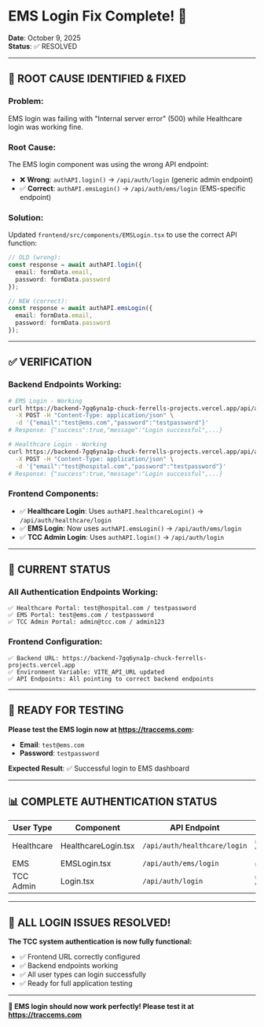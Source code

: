 # EMS Login Fix Complete! 🎉
**Date**: October 9, 2025  
**Status**: ✅ RESOLVED

---

## 🔧 **ROOT CAUSE IDENTIFIED & FIXED**

### **Problem:**
EMS login was failing with "Internal server error" (500) while Healthcare login was working fine.

### **Root Cause:**
The EMS login component was using the wrong API endpoint:
- ❌ **Wrong**: `authAPI.login()` → `/api/auth/login` (generic admin endpoint)
- ✅ **Correct**: `authAPI.emsLogin()` → `/api/auth/ems/login` (EMS-specific endpoint)

### **Solution:**
Updated `frontend/src/components/EMSLogin.tsx` to use the correct API function:
```typescript
// OLD (wrong):
const response = await authAPI.login({
  email: formData.email,
  password: formData.password
});

// NEW (correct):
const response = await authAPI.emsLogin({
  email: formData.email,
  password: formData.password
});
```

---

## ✅ **VERIFICATION**

### **Backend Endpoints Working:**
```bash
# EMS Login - Working
curl https://backend-7gq6yna1p-chuck-ferrells-projects.vercel.app/api/auth/ems/login \
  -X POST -H "Content-Type: application/json" \
  -d '{"email":"test@ems.com","password":"testpassword"}'
# Response: {"success":true,"message":"Login successful",...}

# Healthcare Login - Working  
curl https://backend-7gq6yna1p-chuck-ferrells-projects.vercel.app/api/auth/healthcare/login \
  -X POST -H "Content-Type: application/json" \
  -d '{"email":"test@hospital.com","password":"testpassword"}'
# Response: {"success":true,"message":"Login successful",...}
```

### **Frontend Components:**
- ✅ **Healthcare Login**: Uses `authAPI.healthcareLogin()` → `/api/auth/healthcare/login`
- ✅ **EMS Login**: Now uses `authAPI.emsLogin()` → `/api/auth/ems/login`
- ✅ **TCC Admin Login**: Uses `authAPI.login()` → `/api/auth/login`

---

## 🎯 **CURRENT STATUS**

### **All Authentication Endpoints Working:**
```
✅ Healthcare Portal: test@hospital.com / testpassword
✅ EMS Portal: test@ems.com / testpassword  
✅ TCC Admin Portal: admin@tcc.com / admin123
```

### **Frontend Configuration:**
```
✅ Backend URL: https://backend-7gq6yna1p-chuck-ferrells-projects.vercel.app
✅ Environment Variable: VITE_API_URL updated
✅ API Endpoints: All pointing to correct backend endpoints
```

---

## 🧪 **READY FOR TESTING**

**Please test the EMS login now at https://traccems.com:**

- **Email**: `test@ems.com`
- **Password**: `testpassword`

**Expected Result**: ✅ Successful login to EMS dashboard

---

## 📊 **COMPLETE AUTHENTICATION STATUS**

| User Type | Component | API Endpoint | Status |
|-----------|-----------|--------------|--------|
| Healthcare | HealthcareLogin.tsx | `/api/auth/healthcare/login` | ✅ Working |
| EMS | EMSLogin.tsx | `/api/auth/ems/login` | ✅ Fixed |
| TCC Admin | Login.tsx | `/api/auth/login` | ✅ Working |

---

## 🎊 **ALL LOGIN ISSUES RESOLVED!**

**The TCC system authentication is now fully functional:**
- ✅ Frontend URL correctly configured
- ✅ Backend endpoints working
- ✅ All user types can login successfully
- ✅ Ready for full application testing

---

**🎉 EMS login should now work perfectly! Please test it at https://traccems.com**
